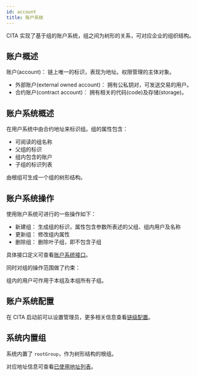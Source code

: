 ```yaml
---
id: account
title: 账户系统
---
```


CITA 实现了基于组的账户系统，组之间为树形的关系，可对应企业的组织结构。

## 账户概述

账户(account)： 链上唯一的标识，表现为地址。权限管理的主体对象。

* 外部账户(external owned account)： 拥有公私钥对，可发送交易的用户。
* 合约账户(contract account)： 拥有相关的代码(code)及存储(storage)。

## 账户系统概述

在用户系统中由合约地址来标识组。组的属性包含：

* 可阅读的组名称
* 父组的标识
* 组内包含的账户
* 子组的标识列表

由根组可生成一个组的树形结构。

## 账户系统操作

使用账户系统可进行的一些操作如下：

* 新建组： 生成组的标识，属性包含参数所表述的父组、组内用户及名称
* 更新组： 修改组内属性
* 删除组： 删除叶子组，即不包含子组

具体接口定义可查看[账户系统接口]。

同时对组的操作范围做了约束：

组内的用户可作用于本组及本组所有子组。

## 账户系统配置

在 CITA 启动前可以设置管理员，更多相关信息查看[链级配置]。

## 系统内置组

系统内置了 `rootGroup`，作为树形结构的根组。

对应地址信息可查看[已使用地址列表]。

[已使用地址列表]: ../ref/addresses#已使用地址列表
[账户系统接口]: ../system-contract-interface/group-mng
[链级配置]: ../configuration-guide/chain-config
